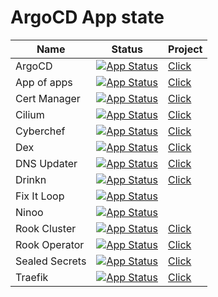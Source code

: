 # ArgoCD App state

| Name | Status | Project
|------|--------|--------|
| ArgoCD | [![App Status](https://argocd.lab.oscarr.nl/api/badge?name=argocd&revision=true)](https://argocd.lab.oscarr.nl/applications/argocd) | [Click](https://argo-cd.readthedocs.io/en/stable/)
| App of apps | [![App Status](https://argocd.lab.oscarr.nl/api/badge?name=app-of-apps&revision=true)](https://argocd.lab.oscarr.nl/applications/app-of-apps) | [Click](https://argo-cd.readthedocs.io/en/stable/operator-manual/cluster-bootstrapping/#app-of-apps-pattern)
| Cert Manager | [![App Status](https://argocd.lab.oscarr.nl/api/badge?name=cert-manager&revision=true)](https://argocd.lab.oscarr.nl/applications/cert-manager) | [Click](https://cert-manager.io/)
| Cilium | [![App Status](https://argocd.lab.oscarr.nl/api/badge?name=cilium&revision=true)](https://argocd.lab.oscarr.nl/applications/cilium) | [Click](https://cilium.io/)
| Cyberchef | [![App Status](https://argocd.lab.oscarr.nl/api/badge?name=cyberchef&revision=true)](https://argocd.lab.oscarr.nl/applications/cyberchef) | [Click](https://github.com/gchq/CyberChef)
| Dex | [![App Status](https://argocd.lab.oscarr.nl/api/badge?name=dex&revision=true)](https://argocd.lab.oscarr.nl/applications/dex) | [Click](https://dexidp.io/)
| DNS Updater | [![App Status](https://argocd.lab.oscarr.nl/api/badge?name=dns-updater&revision=true)](https://argocd.lab.oscarr.nl/applications/dns-updater) | [Click](https://github.com/bierteam/kubernetes-dns)
| Drinkn | [![App Status](https://argocd.lab.oscarr.nl/api/badge?name=drinkn&revision=true)](https://argocd.lab.oscarr.nl/applications/drinkn) | [Click](https://github.com/bierteam/drinkn)
| Fix It Loop | [![App Status](https://argocd.lab.oscarr.nl/api/badge?name=fixitloop&revision=true)](https://argocd.lab.oscarr.nl/applications/fixitloop) |
| Ninoo | [![App Status](https://argocd.lab.oscarr.nl/api/badge?name=ninoo&revision=true)](https://argocd.lab.oscarr.nl/applications/ninoo) |
| Rook Cluster | [![App Status](https://argocd.lab.oscarr.nl/api/badge?name=rook-cluster&revision=true)](https://argocd.lab.oscarr.nl/applications/rook-cluster) | [Click](https://rook.io/)
| Rook Operator | [![App Status](https://argocd.lab.oscarr.nl/api/badge?name=rook-operator&revision=true)](https://argocd.lab.oscarr.nl/applications/rook-operator) | [Click](https://rook.io/)
| Sealed Secrets | [![App Status](https://argocd.lab.oscarr.nl/api/badge?name=sealed-secrets&revision=true)](https://argocd.lab.oscarr.nl/applications/sealed-secrets) | [Click](https://github.com/bitnami-labs/sealed-secrets)
| Traefik | [![App Status](https://argocd.lab.oscarr.nl/api/badge?name=traefik&revision=true)](https://argocd.lab.oscarr.nl/applications/treafik) | [Click](https://github.com/traefik/traefik)
